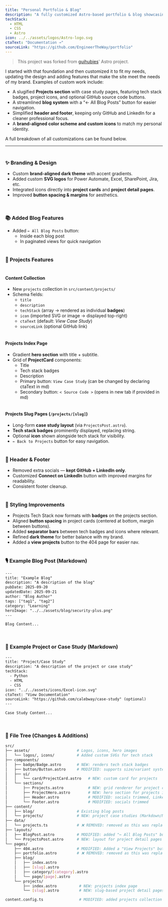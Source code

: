 ```yaml
---
title: "Personal Portfolio & Blog"
description: "A fully customized Astro-based portfolio & blog showcasing selected projects, professional insights, and case studies. Forked from guihubie."
techStack:
  - HTML
  - CSS
  - Astro
icon: ../../assets/logos/Astro-logo.svg
ctaText: "Documentation →"
sourceLink: "https://github.com/EngineerTheWay/portfolio"
---
```


> This project was forked from [guihubies](https://github.com/guihubie/free-astro-template)' Astro project.   

I started with that foundation and then customized it to fit my needs, updating the design and adding features that make the site meet the needs of my brand. Examples of custom work include:  

- A slugified **Projects section** with case study pages, featuring tech stack badges, project icons, and optional GitHub source code buttons.  
- A streamlined **blog system** with a “← All Blog Posts” button for easier navigation.  
- Simplified **header and footer**, keeping only GitHub and LinkedIn for a cleaner professional focus.  
- A **brand-aligned color scheme and custom icons** to match my personal identity.  

A full breakdown of all customizations can be found below. 

---

### <br> ✨ Branding & Design
- Custom **brand-aligned dark theme** with accent gradients.
- Added custom **SVG logos** for Power Automate, Excel, SharePoint, Jira, etc.
- Integrated icons directly into **project cards** and **project detail pages**.
- Improved **button spacing & margins** for aesthetics. 


<br>


### 📚 Added Blog Features
- Added `← All Blog Posts` button:
  - Inside each blog post
  - In paginated views for quick navigation <br><br>


### 💼 Projects Features <br><br>
#### Content Collection
- New `projects` collection in `src/content/projects/`
- Schema fields:
  - `title`
  - `description`
  - `techStack` (array → rendered as individual **badges**)
  - `icon` (imported SVG or image → displayed top-right)
  - `ctaText` (default: *View Case Study*)
  - `sourceLink` (optional GitHub link)   <br><br>

#### Projects Index Page
- Gradient **hero section** with title + subtitle.
- Grid of **ProjectCard** components:
  - Title
  - Tech stack badges
  - Description
  - Primary button: `View Case Study` (can be changed by declaring ctaText in md)
  - Secondary button: `< Source Code >` (opens in new tab if provided in md)   <br><br>

#### Projects Slug Pages (`/projects/[slug]`)
- Long-form **case study layout** (via `ProjectsPost.astro`).
- **Tech stack badges** prominently displayed, replacing string.
- Optional **icon** shown alongside tech stack for visibility.
- `← Back to Projects` button for easy navigation.   <br><br>


### 🧭 Header & Footer
- Removed extra socials — **kept GitHub + LinkedIn only**.
- Customized **Connect on LinkedIn** button with improved margins for readability.
- Consistent footer cleanup.   <br><br>


### 🎨 Styling Improvements
- Projects Tech Stack now formats with **badges** on the projects section.
- Aligned **button spacing** in project cards (centered at bottom, margin between buttons).
- Added **separator bars** between tech badges and icons where relevant.
- Refined **dark theme** for better balance with my brand.
- Added a **view projects** button to the 404 page for easier nav.   <br><br>


### 🎙️ Example Blog Post (Markdown) <br>
```html
---
title: "Example Blog"
description: "A description of the blog"
pubDate: 2025-09-20
updatedDate: 2025-09-21
author: "Blog Author"
tags: ["tag1", "tag2"]
category: "Learning"
heroImage: "../../assets/blog/security-plus.png"
---

Blog Content...
```
<br>

### 🔖 Example Project or Case Study  (Markdown) <br>
```html
---
title: "Project/Case Study"
description: "A description of the project or case study"
techStack:
  - Python
  - HTML
  - CSS
icon: "../../assets/icons/Excel-icon.svg"
ctaText: "View Documentation"
sourceLink: "https://github.com/calebway/case-study" (optional)
---

Case Study Content...
```
<br>

### 📂 File Tree (Changes & Additions) <br>
```bash
src/
├── assets/                     # Logos, icons, hero images
│   └── logos/, icons/          # Added custom SVGs for tech stack
├── components/
│   ├── badge/Badge.astro       # NEW: renders tech stack badges
│   ├── button/Button.astro     # MODIFIED: supports size/variant system
│   ├── ui/
│   │   └── card/ProjectCard.astro   # NEW: custom card for projects
│   └── sections/
│       ├── Projects.astro           # NEW: grid renderer for project cards
│       ├── ProjectHero.astro        # NEW: hero section for projects index
│       ├── Header.astro             # MODIFIED: socials trimmed, LinkedIn added
│       └── Footer.astro             # MODIFIED: socials trimmed
├── content/
│   ├── blog/                   # Existing blog posts
│   └── projects/               # NEW: project case studies (Markdown/MDX)
├── data/
│   └── projects.ts             # ❌ REMOVED: removed as this was replaced with the slugified projects.
├── layouts/
│   ├── BlogPost.astro          # MODIFIED: added "← All Blog Posts" button
│   └── ProjectsPost.astro      # NEW: layout for project detail pages
└── pages/
    ├── 404.astro               # MODIFIED: Added a "View Projects" button 
    ├── portfolio.astro         # ❌ REMOVED: removed as this was replaced with the slugified projects.
    ├── blog/
    │   ├── index.astro
    │   ├── [slug].astro
    │   ├── category/[category].astro
    │   └── page/[page].astro
    └── projects/
        ├── index.astro          # NEW: projects index page
        └── [slug].astro         # NEW: slug-based project detail pages

content.config.ts                # MODIFIED: added projects collection schema
```
